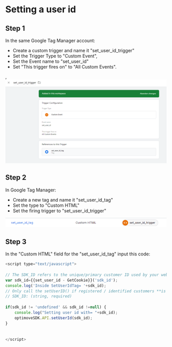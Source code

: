 # Setting a user id

## Step 1
In the same Google Tag Manager account: 
* Create a custom trigger and name it "set_user_id_trigger" 
* Set the Trigger Type to "Custom Event", 
* Set the Event name to "set_user_id" 
* Set "This trigger fires on" to "All Custom Events".

<p align="left">,<kbd><img src="https://github.com/DannyMac180/Web-SDK-Integration-Guide/blob/master/Web-SDK-Basic-Code-Setup/images/set_user_id_trigger.png"></kbd></p>

## Step 2
In Google Tag Manager: 
* Create a new tag and name it "set_user_id_tag" 
* Set the type to "Custom HTML" 
* Set the firing trigger to "set_user_id_trigger"

<p align="left"><img src="https://github.com/DannyMac180/Web-SDK-Integration-Guide/blob/master/Web-SDK-Basic-Code-Setup/images/set_user_id_tag.png"></p>

## Step 3
In the "Custom HTML" field for the "set_user_id_tag" input this code:

```javascript
<script type="text/javascript">

// The SDK_ID refers to the unique/primary customer ID used by your website to identify registered customers/users. 
var sdk_id={{set_user_id - GetCookie}}('sdk_id');
console.log('Inside SetUserIdTag= '+sdk_id);
// Only call the setUserID() if registered / identified customers **is not** empty, null, unidentified. 
// SDK_ID: (string, required)

if(sdk_id != 'undefined' && sdk_id !=null) {
  	console.log("Setting user id with= "+sdk_id);
	optimoveSDK.API.setUserId(sdk_id);
}


</script>
```
